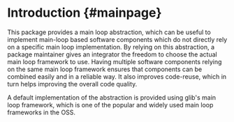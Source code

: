 
Introduction    {#mainpage}
============

This package provides a main loop abstraction, which can be useful to implement main-loop based software components which do not directly rely on a specific main loop implementation. By relying on this abstraction, a package maintainer gives an integrator the freedom to choose the actual main loop framework to use. Having multiple software components relying on the same main loop framework ensures that components can be combined easily and in a reliable way. It also improves code-reuse, which in turn helps improving the overall code quality.

A default implementation of the abstraction is provided using glib's main loop framework, which is one of the popular and widely used main loop frameworks in the OSS.

